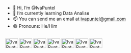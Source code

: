 - 👋 Hi, I’m @IvaPuntel
- 🌱 I’m currently learning Data Analise
- 📫 You can send me an email at ivapuntel@gmail.com
- 😄 Pronouns: He/Him


<div style="display: inline_block"><br>
  <img align="center" alt="IvaPuntel-Js" height="30" width="40" src="">
  <img align="center" alt="IvaPuntel-Js" height="30" width="40" src="">
  <img align="center" alt="IvaPuntel-An" height="30" width="40" src="">
  <img align="center" alt="IvaPuntel-Js" height="30" width="40" src="">
  <img align="center" alt="IvaPuntel-Ts" height="30" width="40" src="">
  <img align="center" alt="IvaPuntel-HTML" height="30" width="40" src="">
  <img align="center" alt="IvaPuntel-CSS" height="30" width="40" src=""> 
</div>
  


